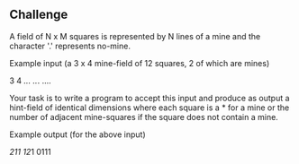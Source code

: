 ## Challenge

A field of N x M squares is represented by N lines of a mine and the character '.' represents no-mine.

Example input (a 3 x 4 mine-field of 12 squares, 2 of which are mines)

3 4
*...
..*.
....

Your task is to write a program to accept this input and
produce as output a hint-field of identical dimensions
where each square is a * for a mine or the number of
adjacent mine-squares if the square does not contain a mine.

Example output (for the above input)

*211
12*1
0111
